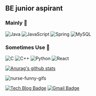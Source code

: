 


## BE junior aspirant

### Mainly 👀  
![Java](https://img.shields.io/badge/Java-007396?style=flat-square&logo=Java&logoColor=white) ![JavaScript](https://img.shields.io/badge/JavaScript-F7DF1E?style=flat-square&logo=JavaScript&logoColor=white) ![Spring](https://img.shields.io/badge/Spring-6DB33F?style=flat-square&logo=Spring&logoColor=white) ![MySQL](https://img.shields.io/badge/MySQL-4479A1?style=flat-square&logo=MySQL&logoColor=white)
### Sometimes Use 🌱  
![C](https://img.shields.io/badge/C-A8B9CC?style=flat-square&logo=C&logoColor=white) ![C++](https://img.shields.io/badge/C++-00599C?style=flat-square&logo=C%2b%2b&logoColor=white) ![Python](https://img.shields.io/badge/Python-3766AB?style=flat-square&logo=Python&logoColor=white) ![React](https://img.shields.io/badge/React-61DAFB?style=flat-square&logo=React&logoColor=white)   

[![Anurag's github stats](https://github-readme-stats.vercel.app/api?username=mmkser10)](https://github.com/anuraghazra/github-readme-stats)

![nurse-funny-gifs](https://user-images.githubusercontent.com/57768558/102513141-30bc0080-40ce-11eb-8335-a735df057cd2.gif)

[![Tech Blog Badge](http://img.shields.io/badge/-Tech%20blog-black?style=flat-square&logo=github&link=https://zzsza.github.io/)](https://mmkser10.github.io/) [![Gmail Badge](https://img.shields.io/badge/Gmail-d14836?style=flat-square&logo=Gmail&logoColor=white&link=mailto:snugyun01@gmail.com)](mailto:mmkseoj@gmail.com)

<!--
**mmkser10/mmkser10** is a ✨ _special_ ✨ repository because its `README.md` (this file) appears on your GitHub profile.
